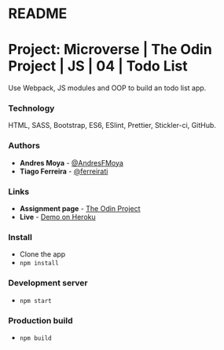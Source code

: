 # README

# Project: Microverse | The Odin Project | JS | 04 | Todo List
Use Webpack, JS modules and OOP to build an todo list app.

### Technology
HTML, SASS, Bootstrap, ES6, ESlint, Prettier, Stickler-ci, GitHub.

### Authors
- **Andres Moya** - [@AndresFMoya](https://github.com/AndresFMoya)
- **Tiago Ferreira** - [@ferreirati](https://github.com/ferreirati)

### Links
- **Assignment page** - [The Odin Project](https://www.theodinproject.com/courses/javascript/lessons/todo-list)
- **Live** - [Demo on Heroku](#)

### Install
- Clone the app
- `npm install`

### Development server
- `npm start`

### Production build
- `npm build`